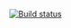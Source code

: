 [![Build status](https://ci.appveyor.com/api/projects/status/l98a3e76wu6hurm9?svg=true)](https://ci.appveyor.com/project/SergeyLehmann/homework-testing-api-ci)
